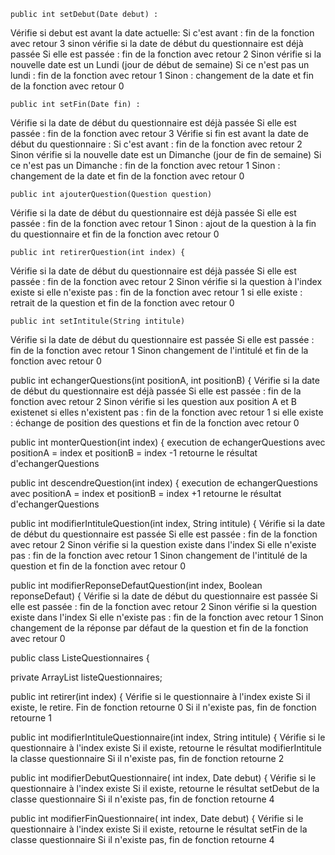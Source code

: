 

	public int setDebut(Date debut) :

Vérifie si debut est avant la date actuelle:
Si c'est avant : fin de la fonction avec retour 3
sinon vérifie si la date de début du questionnaire est déjà passée
Si elle est passée : fin de la fonction avec retour 2
Sinon vérifie si la nouvelle date est un Lundi (jour de début de semaine)
Si ce n'est pas un lundi : fin de la fonction avec retour 1
Sinon : changement de la date et fin de la fonction avec retour 0
	 
	public int setFin(Date fin) :

Vérifie si la date de début du questionnaire est déjà passée
Si elle est passée : fin de la fonction avec retour 3
Vérifie si fin est avant la date de début du questionnaire :
Si c'est avant : fin de la fonction avec retour 2
Sinon vérifie si la nouvelle date est un Dimanche (jour de fin de semaine)
Si ce n'est pas un Dimanche : fin de la fonction avec retour 1
Sinon : changement de la date et fin de la fonction avec retour 0

	public int ajouterQuestion(Question question)

Vérifie si la date de début du questionnaire est déjà passée
Si elle est passée : fin de la fonction avec retour 1
Sinon : ajout de la question à la fin du questionnaire et fin de la fonction avec retour 0

	public int retirerQuestion(int index) {

Vérifie si la date de début du questionnaire est déjà passée
Si elle est passée : fin de la fonction avec retour 2
Sinon vérifie si la question à l'index existe 
si elle n'existe pas : fin de la fonction avec retour 1
si elle existe : retrait de la question et fin de la fonction avec retour 0

	public int setIntitule(String intitule)

Vérifie si la date de début du questionnaire est passée
Si elle est passée : fin de la fonction avec retour 1
Sinon changement de l'intitulé et fin de la fonction avec retour 0

  public int echangerQuestions(int positionA, int positionB) {
Vérifie si la date de début du questionnaire est déjà passée
Si elle est passée : fin de la fonction avec retour 2
Sinon vérifie si les question aux position A et B existenet 
si elles n'existent pas : fin de la fonction avec retour 1
si elle existe : échange de position des questions et fin de la fonction avec retour 0

  public int monterQuestion(int index) {
	execution de echangerQuestions avec positionA = index et positionB = index -1
	retourne le résultat d'echangerQuestions

  public int descendreQuestion(int index) {
	execution de echangerQuestions avec positionA = index et positionB = index +1
	retourne le résultat d'echangerQuestions

  public int modifierIntituleQuestion(int index, String intitule) {
Vérifie si la date de début du questionnaire est passée
Si elle est passée : fin de la fonction avec retour 2
Sinon vérifie si la question existe dans l'index
Si elle n'existe pas : fin de la fonction avec retour 1
Sinon changement de l'intitulé de la question et fin de la fonction avec retour 0

  public int modifierReponseDefautQuestion(int index, Boolean reponseDefaut) {
Vérifie si la date de début du questionnaire est passée
Si elle est passée : fin de la fonction avec retour 2
Sinon vérifie si la question existe dans l'index
Si elle n'existe pas : fin de la fonction avec retour 1
Sinon changement de la réponse par défaut de la question et fin de la fonction avec retour 0




public class ListeQuestionnaires {
  
  private ArrayList<Questionnaire> listeQuestionnaires;


  public int retirer(int index) {
Vérifie si le questionnaire à l'index existe
Si il existe, le retire. Fin de fonction retourne 0
Si il n'existe pas, fin de fonction retourne 1

  public int modifierIntituleQuestionnaire(int index, String intitule) {
Vérifie si le questionnaire à l'index existe
Si il existe, retourne le résultat modifierIntitule la classe questionnaire
Si il n'existe pas, fin de fonction retourne 2

  public int modifierDebutQuestionnaire( int index, Date debut) {
Vérifie si le questionnaire à l'index existe
Si il existe, retourne le résultat setDebut de la classe questionnaire
Si il n'existe pas, fin de fonction retourne 4

  public int modifierFinQuestionnaire( int index, Date debut) {
Vérifie si le questionnaire à l'index existe
Si il existe, retourne le résultat setFin de la classe questionnaire
Si il n'existe pas, fin de fonction retourne 4
